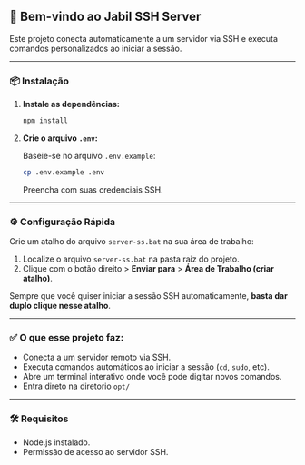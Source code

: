 ## 🚀 Bem-vindo ao **Jabil SSH Server**

Este projeto conecta automaticamente a um servidor via SSH e executa comandos personalizados ao iniciar a sessão.

---

### 📦 Instalação

1. **Instale as dependências:**

   ```bash
   npm install
   ```

3. **Crie o arquivo `.env`:**

   Baseie-se no arquivo `.env.example`:

   ```bash
   cp .env.example .env
   ```

   Preencha com suas credenciais SSH.

---

### ⚙️ Configuração Rápida

Crie um atalho do arquivo `server-ss.bat` na sua área de trabalho:

1. Localize o arquivo `server-ss.bat` na pasta raiz do projeto.
2. Clique com o botão direito > **Enviar para** > **Área de Trabalho (criar atalho)**.

Sempre que você quiser iniciar a sessão SSH automaticamente, **basta dar duplo clique nesse atalho**.

---

### ✅ O que esse projeto faz:

* Conecta a um servidor remoto via SSH.
* Executa comandos automáticos ao iniciar a sessão (`cd`, `sudo`, etc).
* Abre um terminal interativo onde você pode digitar novos comandos.
* Entra direto na diretorio `opt/`

---

### 🛠️ Requisitos

* Node.js instalado.
* Permissão de acesso ao servidor SSH.
